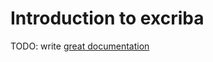 # Introduction to excriba

TODO: write [great documentation](http://jacobian.org/writing/what-to-write/)
